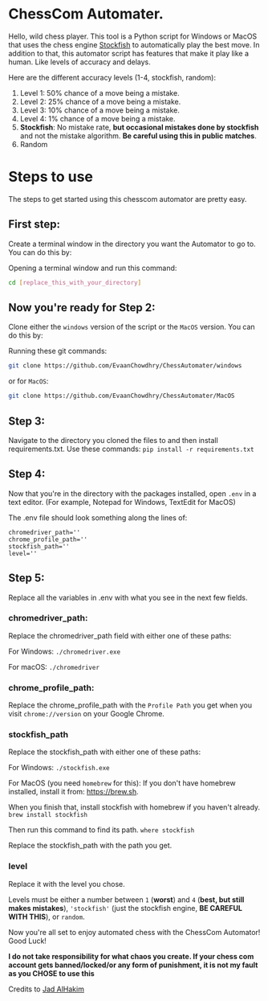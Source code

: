 # ChessCom Automater.

Hello, wild chess player. This tool is a Python script for Windows or MacOS that uses the chess engine [Stockfish](https://stockfishchess.org/) to automatically play the best move.
In addition to that, this automator script has features that make it play like a human. Like levels of accuracy and delays.

Here are the different accuracy levels (1-4, stockfish, random):

1. Level 1: 50% chance of a move being a mistake.
2. Level 2: 25% chance of a move being a mistake.
3. Level 3: 10% chance of a move being a mistake.
4. Level 4: 1% chance of a move being a mistake.
5. **Stockfish**: No mistake rate, **but occasional mistakes done by stockfish** and not the mistake algorithm. **Be careful using this in public matches**.
6. Random

# Steps to use

The steps to get started using this chesscom automator are pretty easy.

## First step: 

Create a terminal window in the directory you want the Automator to go to. You can do this by:

Opening a terminal window and run this command:

```bash
cd [replace_this_with_your_directory]
```

## Now you're ready for Step 2:

Clone either the `windows` version of the script or the `MacOS` version. You can do this by:

Running these git commands:

```bash
git clone https://github.com/EvaanChowdhry/ChessAutomater/windows
```

or for `MacOS`:

```bash
git clone https://github.com/EvaanChowdhry/ChessAutomater/MacOS
```

## Step 3:

Navigate to the directory you cloned the files to and then install requirements.txt. Use these commands:
`pip install -r requirements.txt`

## Step 4: 

Now that you're in the directory with the packages installed, open `.env` in a text editor. (For example, Notepad for Windows, TextEdit for MacOS)

The .env file should look something along the lines of:

```
chromedriver_path=''
chrome_profile_path=''
stockfish_path=''
level=''
```

## Step 5:
Replace all the variables in .env with what you see in the next few fields.

### chromedriver_path:

Replace the chromedriver_path field with either one of these paths:

For Windows:
`./chromedriver.exe`

For macOS:
`./chromedriver`

### chrome_profile_path:

Replace the chrome_profile_path with the `Profile Path` you get when you visit
`chrome://version` on your Google Chrome.

### stockfish_path

Replace the stockfish_path with either one of these paths:

For Windows:
`./stockfish.exe`

For MacOS (you need `homebrew` for this):
If you don't have homebrew installed, install it from: https://brew.sh.

When you finish that, install stockfish with homebrew if you haven't already.
`brew install stockfish`

Then run this command to find its path.
`where stockfish`

Replace the stockfish_path with the path you get.

### level
Replace it with the level you chose.

Levels must be either a number between `1` (**worst**) and `4` (**best, but still makes mistakes**), `'stockfish'` (just the stockfish engine, **BE CAREFUL WITH THIS**), or `random`.

Now you're all set to enjoy automated chess with the ChessCom Automator! Good Luck!



**I do not take responsibility for what chaos you create. If your chess com account gets banned/locked/or any form of punishment, it is not my fault as you CHOSE to use this**



Credits to [Jad AlHakim](https://github.com/JadXV)
